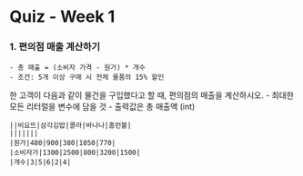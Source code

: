 # Quiz - Week 1

### 1. 편의점 매출 계산하기
    - 총 매출 = (소비자 가격 - 원가) * 개수
    - 조건: 5개 이상 구매 시 전체 물품의 15% 할인

한 고객이 다음과 같이 물건을 구입했다고 할 때, 편의점의 매출을 계산하시오.
    - 최대한 모든 리터럴을 변수에 담을 것
    - 출력값은 총 매출액 (int)
    
    ||비요뜨|삼각김밥|콜라|바나나|홈런볼|
    |||||||
    |원가|480|900|380|1050|770|
    |소비자가|1300|2500|800|3200|1500|
    |개수|3|5|6|2|4|